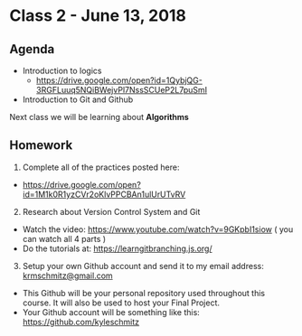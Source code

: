# Class 2 - June 13, 2018

## Agenda

* Introduction to logics
  * https://drive.google.com/open?id=1QybjQG-3RGFLuuq5NQiBWejvPl7NssSCUeP2L7puSmI
* Introduction to Git and Github

Next class we will be learning about **Algorithms**

## Homework

1. Complete all of the practices posted here:
*  https://drive.google.com/open?id=1M1k0R1yzCVr2oKlvPPCBAn1ulUrUTvRV

2. Research about Version Control System and Git
  *  Watch the video: https://www.youtube.com/watch?v=9GKpbI1siow  ( you can watch all 4 parts )
  * Do the tutorials at: https://learngitbranching.js.org/

3. Setup your own Github account and send it to my email address: krmschmitz@gmail.com
  * This Github will be your personal repository used throughout this course. It will also be used to host your Final Project.
  * Your Github account will be something like this: https://github.com/kyleschmitz